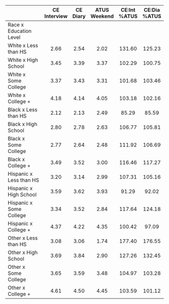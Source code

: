 
|                      | CE<br>Interview |  CE<br>Diary | ATUS<br>Weekend | CE:Int<br>%ATUS | CE:Dia<br>%ATUS |
| -------------------- | :----------: | :----------: | :----------: | :----------: | :----------: |
| Race x Education Level |              |              |              |              |              |
| White x Less than HS |         2.66 |         2.54 |         2.02 |       131.60 |       125.23 |
| White x High School  |         3.45 |         3.39 |         3.37 |       102.29 |       100.75 |
| White x Some College |         3.37 |         3.43 |         3.31 |       101.68 |       103.46 |
| White x College +    |         4.18 |         4.14 |         4.05 |       103.18 |       102.16 |
| Black x Less than HS |         2.12 |         2.13 |         2.49 |        85.29 |        85.59 |
| Black x High School  |         2.80 |         2.78 |         2.63 |       106.77 |       105.81 |
| Black x Some College |         2.77 |         2.64 |         2.48 |       111.92 |       106.69 |
| Black x College +    |         3.49 |         3.52 |         3.00 |       116.46 |       117.27 |
| Hispanic x Less than HS |         3.20 |         3.14 |         2.99 |       107.31 |       105.16 |
| Hispanic x High School |         3.59 |         3.62 |         3.93 |        91.29 |        92.02 |
| Hispanic x Some College |         3.34 |         3.52 |         2.84 |       117.64 |       124.18 |
| Hispanic x College + |         4.37 |         4.22 |         4.35 |       100.42 |        97.09 |
| Other x Less than HS |         3.08 |         3.06 |         1.74 |       177.40 |       176.55 |
| Other x High School  |         3.69 |         3.84 |         2.90 |       127.26 |       132.45 |
| Other x Some College |         3.65 |         3.59 |         3.48 |       104.97 |       103.28 |
| Other x College +    |         4.61 |         4.50 |         4.45 |       103.59 |       101.12 |

